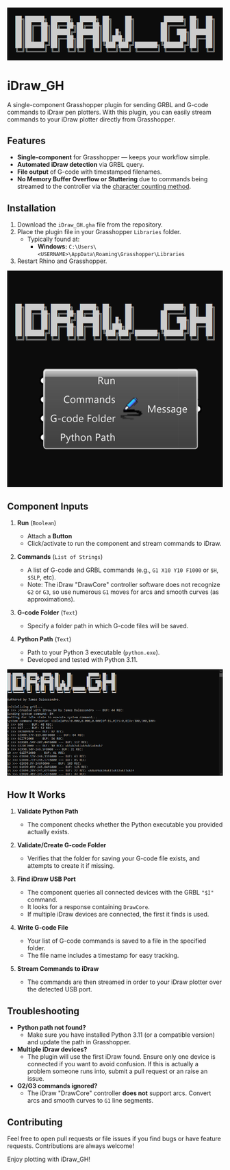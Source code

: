 ![iDraw_GH Banner](Resources/idraw_gh_titlepic.png)

# iDraw_GH

A single-component Grasshopper plugin for sending GRBL and G-code commands to iDraw pen plotters. With this plugin, you can easily stream commands to your iDraw plotter directly from Grasshopper.

## Features

- **Single-component** for Grasshopper — keeps your workflow simple.  
- **Automated iDraw detection** via GRBL query.  
- **File output** of G-code with timestamped filenames.
- **No Memory Buffer Overflow or Stuttering** due to commands being streamed to the controller via the [character counting method](https://github.com/grbl/grbl/wiki/Interfacing-with-Grbl#streaming-a-g-code-program-to-grbl).

## Installation

1. Download the `iDraw_GH.gha` file from the repository.  
2. Place the plugin file in your Grasshopper `Libraries` folder.  
   - Typically found at:  
     - **Windows:** `C:\Users\<USERNAME>\AppData\Roaming\Grasshopper\Libraries`  
3. Restart Rhino and Grasshopper.  

![iDraw_GH Component](Resources/idraw_gh_square.png)

## Component Inputs

1. **Run** (`Boolean`)  
   - Attach a **Button**  
   - Click/activate to run the component and stream commands to iDraw.  

2. **Commands** (`List of Strings`)  
   - A list of G-code and GRBL commands (e.g., `G1 X10 Y10 F1000` or `$H`, `$SLP`, etc).  
   - Note: The iDraw "DrawCore" controller software does not recognize `G2` or `G3`, so use numerous `G1` moves for arcs and smooth curves (as approximations).  

3. **G-code Folder** (`Text`)  
   - Specify a folder path in which G-code files will be saved.  

4. **Python Path** (`Text`)  
   - Path to your Python 3 executable (`python.exe`).  
   - Developed and tested with Python 3.11.  

![iDraw_GH console](Resources/idraw_gh_Fullpic.png)

## How It Works

1. **Validate Python Path**  
   - The component checks whether the Python executable you provided actually exists.  

2. **Validate/Create G-code Folder**  
   - Verifies that the folder for saving your G-code file exists, and attempts to create it if missing.  

3. **Find iDraw USB Port**  
   - The component queries all connected devices with the GRBL `"$I"` command.  
   - It looks for a response containing `DrawCore`.  
   - If multiple iDraw devices are connected, the first it finds is used.  

4. **Write G-code File**  
   - Your list of G-code commands is saved to a file in the specified folder.  
   - The file name includes a timestamp for easy tracking.  

5. **Stream Commands to iDraw**  
   - The commands are then streamed in order to your iDraw plotter over the detected USB port.  

## Troubleshooting

- **Python path not found?**  
  - Make sure you have installed Python 3.11 (or a compatible version) and update the path in Grasshopper.  
- **Multiple iDraw devices?**  
  - The plugin will use the first iDraw found. Ensure only one device is connected if you want to avoid confusion. If this is actually a problem someone runs into, submit a pull request or an raise an issue.  
- **G2/G3 commands ignored?**  
  - The iDraw "DrawCore" controller **does not** support arcs. Convert arcs and smooth curves to `G1` line segments.  

## Contributing

Feel free to open pull requests or file issues if you find bugs or have feature requests. Contributions are always welcome!


Enjoy plotting with iDraw_GH!
